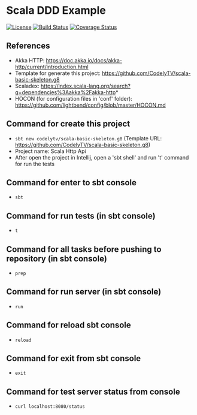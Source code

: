 # Scala DDD Example

[![License](https://img.shields.io/github/license/jorgechavezrnd/scala-ddd-example.svg?style=flat-square)](LICENSE)
[![Build Status](https://img.shields.io/travis/jorgechavezrnd/scala-ddd-example/master.svg?style=flat-square)](https://travis-ci.com/jorgechavezrnd/scala-ddd-example.svg?branch=master)
[![Coverage Status](https://img.shields.io/coveralls/github/jorgechavezrnd/scala-ddd-example/master.svg?style=flat-square)](https://coveralls.io/github/jorgechavezrnd/scala-ddd-example?branch=master)

## References
- Akka HTTP: https://doc.akka.io/docs/akka-http/current/introduction.html
- Template for generate this project: https://github.com/CodelyTV/scala-basic-skeleton.g8
- Scaladex: https://index.scala-lang.org/search?q=dependencies%3Aakka%2Fakka-http*
- HOCON (for configuration files in 'conf' folder): https://github.com/lightbend/config/blob/master/HOCON.md

## Command for create this project
- `sbt new codelytv/scala-basic-skeleton.g8` (Template URL: https://github.com/CodelyTV/scala-basic-skeleton.g8)
- Project name: Scala Http Api
- After open the project in Intellij, open a 'sbt shell' and run 't' command for run the tests

## Command for enter to sbt console
- `sbt`

## Command for run tests (in sbt console)
- `t`

## Command for all tasks before pushing to repository (in sbt console)
- `prep`

## Command for run server (in sbt console)
- `run`

## Command for reload sbt console
- `reload`

## Command for exit from sbt console
- `exit`

## Command for test server status from console
- `curl localhost:8080/status`
